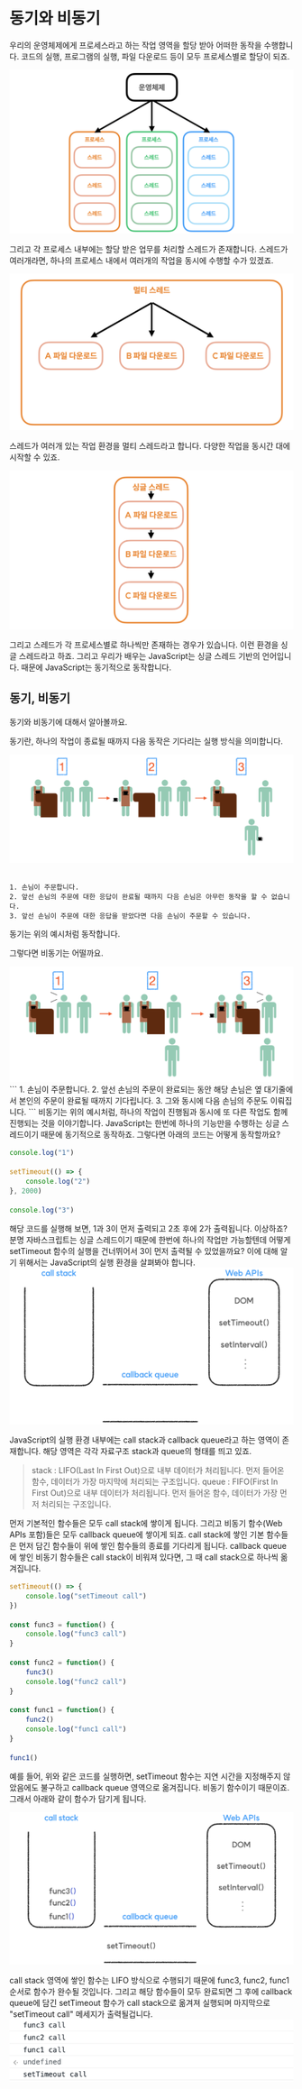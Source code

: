 # 동기와 비동기

우리의 운영체제에게 프로세스라고 하는 작업 영역을 할당 받아 어떠한 동작을 수행합니다.
코드의 실행, 프로그램의 실행, 파일 다운로드 등이 모두 프로세스별로 할당이 되죠.


<img src="../img/동기와비동기.png">

그리고 각 프로세스 내부에는 할당 받은 업무를 처리할 스레드가 존재합니다.
스레드가 여러개라면, 하나의 프로세스 내에서 여러개의 작업을 동시에 수행할 수가 있겠죠.

<img src="../img/동기와비동기2.png">

스레드가 여러개 있는 작업 환경을 멀티 스레드라고 합니다.
다양한 작업을 동시간 대에 시작할 수 있죠.

<img src="../img/동기와비동기3.png">

그리고 스레드가 각 프로세스별로 하나씩만 존재하는 경우가 있습니다. 이런 환경을 싱글 스레드라고 하죠.
그리고 우리가 배우는 JavaScript는 싱글 스레드 기반의 언어입니다.
때문에 JavaScript는 동기적으로 동작합니다.

## 동기, 비동기

동기와 비동기에 대해서 알아볼까요.

동기란, 하나의 작업이 종료될 때까지 다음 동작은 기다리는 실행 방식을 의미합니다.


<img src="../img/동기와비동기4.png">

```

1. 손님이 주문합니다.
2. 앞선 손님의 주문에 대한 응답이 완료될 때까지 다음 손님은 아무런 동작을 할 수 없습니다.
3. 앞선 손님이 주문에 대한 응답을 받았다면 다음 손님이 주문할 수 있습니다.
```
동기는 위의 예시처럼 동작합니다.

그렇다면 비동기는 어떨까요.

<img src="../img/동기와비동기5.png">
```
1. 손님이 주문합니다.
2. 앞선 손님의 주문이 완료되는 동안 해당 손님은 옆 대기줄에서 본인의 주문이 완료될 때까지 기다립니다.
3. 그와 동시에 다음 손님의 주문도 이뤄집니다.
```
비동기는 위의 예시처럼, 하나의 작업이 진행됨과 동시에 또 다른 작업도 함께 진행되는 것을 이야기합니다.
JavaScript는 한번에 하나의 기능만을 수행하는 싱글 스레드이기 때문에 동기적으로 동작하죠.
그렇다면 아래의 코드는 어떻게 동작할까요?

```javascript
console.log("1")

setTimeout(() => {
    console.log("2")
}, 2000)

console.log("3")
```
해당 코드를 실행해 보면, 1과 3이 먼저 출력되고 2초 후에 2가 출력됩니다.
이상하죠? 분명 자바스크립트는 싱글 스레드이기 때문에 한번에 하나의 작업만 가능할텐데
어떻게 setTimeout 함수의 실행을 건너뛰어서 3이 먼저 출력될 수 있었을까요?
이에 대해 알기 위해서는 JavaScript의 실행 환경을 살펴봐야 합니다.
<img src="../img/동기와비동기6.png">

JavaScript의 실행 환경 내부에는 call stack과 callback queue라고 하는 영역이 존재합니다.
해당 영역은 각각 자료구조 stack과 queue의 형태를 띄고 있죠.

> stack : LIFO(Last In First Out)으로 내부 데이터가 처리됩니다. 먼저 들어온 함수, 데이터가 가장 마지막에 처리되는 구조입니다.
queue : FIFO(First In First Out)으로 내부 데이터가 처리됩니다. 먼저 들어온 함수, 데이터가 가장 먼저 처리되는 구조입니다.
> 

먼저 기본적인 함수들은 모두 call stack에 쌓이게 됩니다.
그리고 비동기 함수(Web APIs 포함)들은 모두 callback queue에 쌓이게 되죠.
call stack에 쌓인 기본 함수들은 먼저 담긴 함수들이 위에 쌓인 함수들의 종료를 기다리게 됩니다.
callback queue에 쌓인 비동기 함수들은 call stack이 비워져 있다면, 그 때 call stack으로 하나씩 옮겨집니다.

```javascript
setTimeout(() => {
	console.log("setTimeout call")
})

const func3 = function() {
	console.log("func3 call")
}

const func2 = function() {
	func3()
	console.log("func2 call")
}

const func1 = function() {
	func2()
	console.log("func1 call")
}

func1()
```
예를 들어, 위와 같은 코드를 실행하면, setTimeout 함수는 지연 시간을 지정해주지 않았음에도 불구하고 callback queue 영역으로 옮겨집니다. 비동기 함수이기 때문이죠.
그래서 아래와 같이 함수가 담기게 됩니다.

<img src="../img/동기와비동기7.png">

call stack 영역에 쌓인 함수는 LIFO 방식으로 수행되기 때문에 func3, func2, func1 순서로 함수가 완수될 것입니다. 그리고 해당 함수들이 모두 완료되면 그 후에 callback queue에 담긴 setTimeout 함수가 call stack으로 옮겨져 실행되며 마지막으로 "setTimeout call" 메세지가 출력될겁니다.
<img src="../img/동기와비동기8.png">
